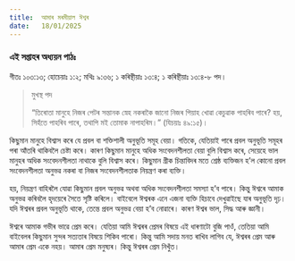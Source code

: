 ```yaml
---
title:  আমাৰ মৰমীয়াল ঈশ্বৰ
date:   18/01/2025
---
```


### এই সপ্তাহৰ অধ্যয়ন পাঠঃ

গীতঃ ১০৩:১৩; হোচেয়াঃ ১:২; মথিঃ ৯:৩৬; ১ কৰিন্থীয়াঃ ১৩:৪; ১ কৰিন্থীয়াঃ ১৩:৪-৮ পদ।

> <p>মুখস্থ পদ</p>
> “তিৰোতা মানুহে নিজৰ পেটৰ সন্তানক স্নেহ নকৰাকৈ জানো নিজৰ পিয়াহ খোৱা কেচুৱাক পাহৰিব পাৰে? হয়, সিহঁতে পাহৰিব পাৰে, তথাপি মই তোমাক নাপাহৰিম।” (যিচয়াঃ ৪৯:১৫)।

কিছুমান মানুহে বিশ্বাস কৰে যে প্ৰবল বা শক্তিশালী অনুভূতি সমূহ বেয়া। গতিকে, যেতিয়াই পাৰে প্ৰবল অনুভূতি সমূহৰ পৰা আঁতৰি থাকিবলৈ চেষ্টা কৰে। কাৰণ কিছুমান মানুহে অধিক সংবেদনশীলতা বেয়া বুলি বিশ্বাস কৰে, সেয়েহে ভাল মানুহৰ অধিক সংবেদনশীলতা নাথাকে বুলি বিশ্বাস কৰে। কিছুমান গ্ৰীক চিন্তাবিদৰ মতে শ্ৰেষ্ঠ ব্যক্তিজন হ’ল কোনো প্ৰবল সংবেদনশীলতা অনুভৱ নকৰা বা নিজৰ সংবেদনশীলতাক নিয়ন্ত্ৰণ কৰা ব্যক্তি।

হয়, নিয়ন্ত্ৰণ বাহিৰলৈ যোৱা কিছুমান প্ৰবল অনুভৱ অথবা অধিক সংবেদনশীলতা সমস্যা হ’ব পাৰে। কিন্তু ঈশ্বৰে আমাক অনুভৱ কৰিবলৈ হৃদয়েৰে সৈতে সৃষ্টি কৰিলে। বাইবেলে ঈশ্বৰক এনে এজনা ব্যক্তি হিচাবে দেখুৱাইছে যাৰ অনুভূতি দৃঢ়। যদি ঈশ্বৰৰ প্ৰবল অনুভূতি থাকে, তেন্তে প্ৰবল অনুভৱ বেয়া হ’ব নোৱাৰে। কাৰণ ঈশ্বৰ ভাল, সিদ্ধ আৰু জ্ঞানী।

ঈশ্বৰে আমাক গভীৰ ভাৱে প্ৰেম কৰে। যেতিয়া আমি ঈশ্বৰৰ প্ৰেমৰ বিষয়ে এই ধাৰণাটো বুজি পাওঁ, তেতিয়া আমি বাইবেলৰ কিছুমান সুন্দৰ সত্যতাৰ বিষয়ে শিকিব পাৰো। কিন্তু আমি সদায় মনত ৰাখিব লাগিব যে, ঈশ্বৰৰ প্ৰেম আৰু আমাৰ প্ৰেম একে নহয়। আমাৰ প্ৰেম মনুষ্যৰ। কিন্তু ঈশ্বৰৰ প্ৰেম নিখুঁত।